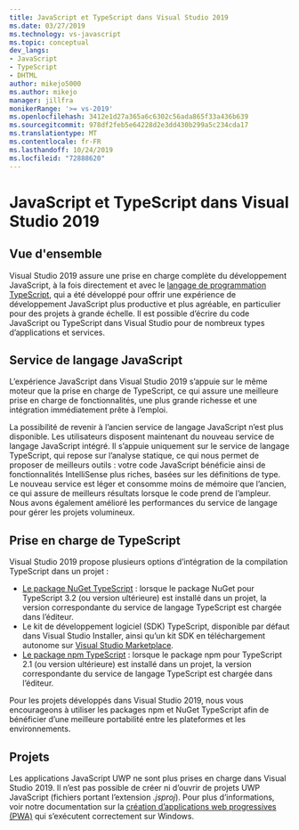 ```yaml
---
title: JavaScript et TypeScript dans Visual Studio 2019
ms.date: 03/27/2019
ms.technology: vs-javascript
ms.topic: conceptual
dev_langs:
- JavaScript
- TypeScript
- DHTML
author: mikejo5000
ms.author: mikejo
manager: jillfra
monikerRange: '>= vs-2019'
ms.openlocfilehash: 3412e1d27a365a6c6302c56ada865f33a436b639
ms.sourcegitcommit: 978df2feb5e64228d2e3dd430b299a5c234cda17
ms.translationtype: MT
ms.contentlocale: fr-FR
ms.lasthandoff: 10/24/2019
ms.locfileid: "72888620"
---
```

# <a name="javascript-and-typescript-in-visual-studio-2019"></a>JavaScript et TypeScript dans Visual Studio 2019

## <a name="overview"></a>Vue d'ensemble

Visual Studio 2019 assure une prise en charge complète du développement JavaScript, à la fois directement et avec le [langage de programmation TypeScript](http://www.typescriptlang.org/), qui a été développé pour offrir une expérience de développement JavaScript plus productive et plus agréable, en particulier pour des projets à grande échelle. Il est possible d’écrire du code JavaScript ou TypeScript dans Visual Studio pour de nombreux types d’applications et services.

## <a name="javascript-language-service"></a>Service de langage JavaScript

L’expérience JavaScript dans Visual Studio 2019 s’appuie sur le même moteur que la prise en charge de TypeScript, ce qui assure une meilleure prise en charge de fonctionnalités, une plus grande richesse et une intégration immédiatement prête à l’emploi.

La possibilité de revenir à l’ancien service de langage JavaScript n’est plus disponible. Les utilisateurs disposent maintenant du nouveau service de langage JavaScript intégré. Il s’appuie uniquement sur le service de langage TypeScript, qui repose sur l’analyse statique, ce qui nous permet de proposer de meilleurs outils : votre code JavaScript bénéficie ainsi de fonctionnalités IntelliSense plus riches, basées sur les définitions de type. Le nouveau service est léger et consomme moins de mémoire que l’ancien, ce qui assure de meilleurs résultats lorsque le code prend de l’ampleur. Nous avons également amélioré les performances du service de langage pour gérer les projets volumineux.

## <a name="typescript-support"></a>Prise en charge de TypeScript

Visual Studio 2019 propose plusieurs options d’intégration de la compilation TypeScript dans un projet :

* [Le package NuGet TypeScript](https://www.nuget.org/packages/Microsoft.TypeScript.MSBuild) : lorsque le package NuGet pour TypeScript 3.2 (ou version ultérieure) est installé dans un projet, la version correspondante du service de langage TypeScript est chargée dans l’éditeur.
* Le kit de développement logiciel (SDK) TypeScript, disponible par défaut dans Visual Studio Installer, ainsi qu’un kit SDK en téléchargement autonome sur [Visual Studio Marketplace](https://marketplace.visualstudio.com/items?itemName=TypeScriptTeam.typescript-331-vs2017).
* [Le package npm TypeScript](https://www.npmjs.com/package/typescript) : lorsque le package npm pour TypeScript 2.1 (ou version ultérieure) est installé dans un projet, la version correspondante du service de langage TypeScript est chargée dans l’éditeur.

Pour les projets développés dans Visual Studio 2019, nous vous encourageons à utiliser les packages npm et NuGet TypeScript afin de bénéficier d’une meilleure portabilité entre les plateformes et les environnements.

## <a name="projects"></a>Projets

Les applications JavaScript UWP ne sont plus prises en charge dans Visual Studio 2019. Il n’est pas possible de créer ni d’ouvrir de projets UWP JavaScript (fichiers portant l’extension *.jsproj*). Pour plus d’informations, voir notre documentation sur la [création d’applications web progressives (PWA)](/microsoft-edge/progressive-web-apps/get-started) qui s’exécutent correctement sur Windows.
